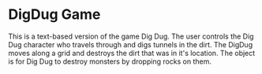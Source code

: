 # DigDug Game

This is a text-based version of the game Dig Dug. The user controls the Dig Dug character who travels through and digs tunnels in the dirt. The DigDug moves along a grid and destroys the dirt that was in it's location. The object is for Dig Dug to destroy monsters by  dropping rocks on them. 
